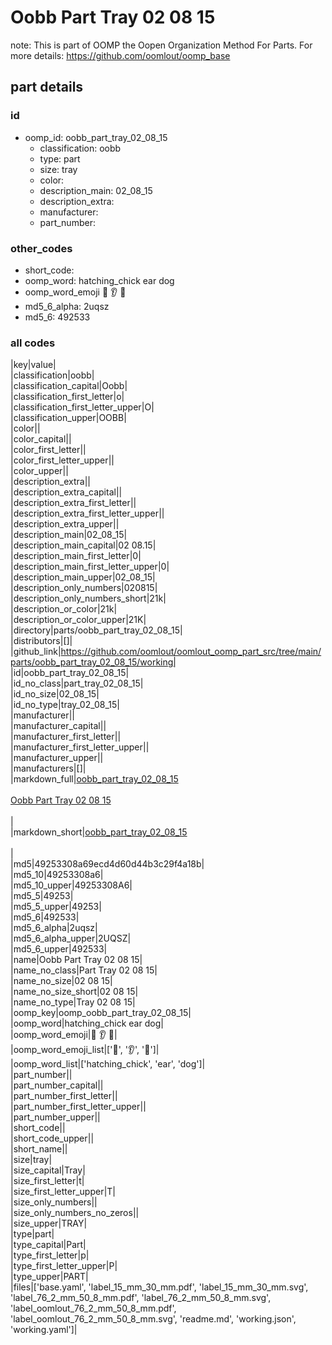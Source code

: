 # Oobb Part Tray 02 08 15  

note: This is part of OOMP the Oopen Organization Method For Parts. For more details: https://github.com/oomlout/oomp_base

##  part details





### id
* oomp_id: oobb_part_tray_02_08_15
  * classification: oobb
  * type: part
  * size: tray
  * color: 
  * description_main: 02_08_15
  * description_extra: 
  * manufacturer: 
  * part_number: 

### other_codes
* short_code: 
* oomp_word: hatching_chick ear dog
* oomp_word_emoji :hatching_chick: :ear: :dog:
* md5_6_alpha: 2uqsz
* md5_6: 492533

### all codes 
|key|value|  
|classification|oobb|  
|classification_capital|Oobb|  
|classification_first_letter|o|  
|classification_first_letter_upper|O|  
|classification_upper|OOBB|  
|color||  
|color_capital||  
|color_first_letter||  
|color_first_letter_upper||  
|color_upper||  
|description_extra||  
|description_extra_capital||  
|description_extra_first_letter||  
|description_extra_first_letter_upper||  
|description_extra_upper||  
|description_main|02_08_15|  
|description_main_capital|02 08.15|  
|description_main_first_letter|0|  
|description_main_first_letter_upper|0|  
|description_main_upper|02_08_15|  
|description_only_numbers|020815|  
|description_only_numbers_short|21k|  
|description_or_color|21k|  
|description_or_color_upper|21K|  
|directory|parts/oobb_part_tray_02_08_15|  
|distributors|[]|  
|github_link|https://github.com/oomlout/oomlout_oomp_part_src/tree/main/parts/oobb_part_tray_02_08_15/working|  
|id|oobb_part_tray_02_08_15|  
|id_no_class|part_tray_02_08_15|  
|id_no_size|02_08_15|  
|id_no_type|tray_02_08_15|  
|manufacturer||  
|manufacturer_capital||  
|manufacturer_first_letter||  
|manufacturer_first_letter_upper||  
|manufacturer_upper||  
|manufacturers|[]|  
|markdown_full|[oobb_part_tray_02_08_15](https://github.com/oomlout/oomlout_oomp_part_src/tree/main/parts/oobb_part_tray_02_08_15/working)<br>[](https://github.com/oomlout/oomlout_oomp_part_src/tree/main/parts/oobb_part_tray_02_08_15/working)<br>[Oobb Part Tray 02 08 15](https://github.com/oomlout/oomlout_oomp_part_src/tree/main/parts/oobb_part_tray_02_08_15/working)<br><br>|  
|markdown_short|[oobb_part_tray_02_08_15](https://github.com/oomlout/oomlout_oomp_part_src/tree/main/parts/oobb_part_tray_02_08_15/working)<br><br>|  
|md5|49253308a69ecd4d60d44b3c29f4a18b|  
|md5_10|49253308a6|  
|md5_10_upper|49253308A6|  
|md5_5|49253|  
|md5_5_upper|49253|  
|md5_6|492533|  
|md5_6_alpha|2uqsz|  
|md5_6_alpha_upper|2UQSZ|  
|md5_6_upper|492533|  
|name|Oobb Part Tray 02 08 15|  
|name_no_class|Part Tray 02 08 15|  
|name_no_size|02 08 15|  
|name_no_size_short|02 08 15|  
|name_no_type|Tray 02 08 15|  
|oomp_key|oomp_oobb_part_tray_02_08_15|  
|oomp_word|hatching_chick ear dog|  
|oomp_word_emoji|:hatching_chick: :ear: :dog:|  
|oomp_word_emoji_list|[':hatching_chick:', ':ear:', ':dog:']|  
|oomp_word_list|['hatching_chick', 'ear', 'dog']|  
|part_number||  
|part_number_capital||  
|part_number_first_letter||  
|part_number_first_letter_upper||  
|part_number_upper||  
|short_code||  
|short_code_upper||  
|short_name||  
|size|tray|  
|size_capital|Tray|  
|size_first_letter|t|  
|size_first_letter_upper|T|  
|size_only_numbers||  
|size_only_numbers_no_zeros||  
|size_upper|TRAY|  
|type|part|  
|type_capital|Part|  
|type_first_letter|p|  
|type_first_letter_upper|P|  
|type_upper|PART|  
|files|['base.yaml', 'label_15_mm_30_mm.pdf', 'label_15_mm_30_mm.svg', 'label_76_2_mm_50_8_mm.pdf', 'label_76_2_mm_50_8_mm.svg', 'label_oomlout_76_2_mm_50_8_mm.pdf', 'label_oomlout_76_2_mm_50_8_mm.svg', 'readme.md', 'working.json', 'working.yaml']|  
